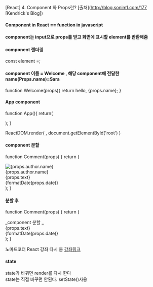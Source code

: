 [React] 4. Component 와 Props란? [출처](http://blog.sonim1.com/177 [Kendrick's Blog])

#### Component in React == function in javascript 
#### component는 input으로  props를 받고 화면에 표시할 element를 반환해줌


#### component 렌더링  

const element =<Welcome name="Sara"/>;

#### component 이름 = Welcome , 해당 component에 전달한 name(Props.name)=Sara

function Welcome(props){
	return hello, {props.name};
}

#### App component  

function App(){
	return(
		<div>
			<Welcome name="Sara"/>
			<Welcome name="Sara1"/>
			<Welcome name="Sara2"/>
		</div>
		);
}

ReactDOM.render(
	<App />,
	document.getElementById('root')
)

#### component 분할 

function Comment(props) {
  return (
    <div className="Comment">
      <div className="UserInfo">
        <img className="Avatar"
          src={props.author.avatarUrl}
          alt={props.author.name}
        />
        <div className="UserInfo-name">
          {props.author.name}
        </div>
      </div>
      <div className="Comment-text">
        {props.text}
      </div>
      <div className="Comment-date">
        {formatDate(props.date)}
      </div>
    </div>
  );
}

#### 분할 후 

function Comment(props) {
  return (
    <div className="Comment">
      <UserInfo user={props.author} /> _component 분할 _
      <div className="Comment-text">
        {props.text}
      </div>
      <div className="Comment-date">
        {formatDate(props.date)}
      </div>
    </div>
  );
}



노마드코더 React 강좌 다시 봄 [강좌링크](https://www.welcomekakao.com/learn/courses/944)

#### state
state가 바뀌면 render를 다시 한다  
state는 직접 바꾸면 안된다. setState()사용

